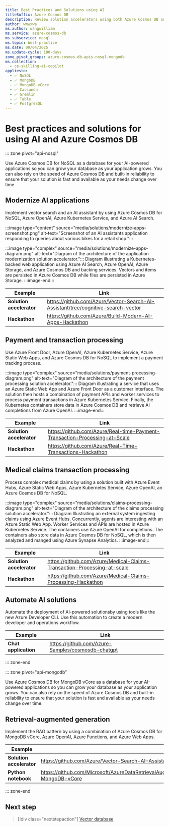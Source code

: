 ```yaml
---
title: Best Practices and Solutions using AI
titleSuffix: Azure Cosmos DB
description: Review solution accelerators using both Azure Cosmos DB and Azure OpenAI. The solutions integrate AI with vector search capabilities.
author: wmwxwa
ms.author: wangwilliam
ms.service: azure-cosmos-db
ms.subservice: nosql
ms.topic: best-practice
ms.date: 09/04/2025
ms.update-cycle: 180-days
zone_pivot_groups: azure-cosmos-db-apis-nosql-mongodb
ms.collection:
  - ce-skilling-ai-copilot
appliesto:
  - ✅ NoSQL
  - ✅ MongoDB
  - ✅ MongoDB vCore
  - ✅ Cassanda
  - ✅ Gremlin
  - ✅ Table
  - ✅ PostgreSQL
---
```


# Best practices and solutions for using AI and Azure Cosmos DB

::: zone pivot="api-nosql"

Use Azure Cosmos DB for NoSQL as a database for your AI-powered applications so you can grow your database as your application grows. You can also rely on the speed of Azure Cosmos DB and built-in reliability to ensure that your solution is fast and available as your needs change over time.

## Modernize AI applications

Implement vector search and an AI assistant by using Azure Cosmos DB for NoSQL, Azure OpenAI, Azure Kubernetes Service, and Azure AI Search.

:::image type="content" source="media/solutions/modernize-apps-screenshot.png" alt-text="Screenshot of an AI assistants application responding to queries about various bikes for a retail shop.":::

:::image type="complex" source="media/solutions/modernize-apps-diagram.png" alt-text="Diagram of the architecture of the application modernization solution accelerator.":::
Diagram illustrating a Kubernetes-backed web application using Azure AI Search, Azure OpenAI, Azure Storage, and Azure Cosmos DB and backing services. Vectors and items are persisted in Azure Cosmos DB while files are persisted in Azure Storage.
:::image-end:::

| Example | Link |
| --- | --- |
| **Solution accelerator** | <https://github.com/Azure/Vector-Search-AI-Assistant/tree/cognitive-search-vector> |
| **Hackathon** | <https://github.com/Azure/Build-Modern-AI-Apps-Hackathon> |

## Payment and transaction processing

Use Azure Front Door, Azure OpenAI, Azure Kubernetes Service, Azure Static Web Apps, and Azure Cosmos DB for NoSQL to implement a payment tracking process.

:::image type="complex" source="media/solutions/payment-processing-diagram.png" alt-text="Diagram of the architecture of the payment processing solution accelerator.":::
Diagram illustrating a service that uses an Azure Static Web App and Azure Front Door as a customer interface. The solution then hosts a combination of payment APIs and worker services to process payment transactions in Azure Kubernetes Service. Finally, the Kubernetes containers store data in Azure Cosmos DB and retrieve AI completions from Azure OpenAI.
:::image-end:::

| Example | Link |
| --- | --- |
| **Solution accelerator** | <https://github.com/Azure/Real-time-Payment-Transaction-Processing-at-Scale> |
| **Hackathon** | <https://github.com/Azure/Real-Time-Transactions-Hackathon> |

## Medical claims transaction processing

Process complex medical claims by using a solution built with Azure Event Hubs, Azure Static Web Apps, Azure Kubernetes Service, Azure OpenAI, an Azure Cosmos DB for NoSQL.

:::image type="complex" source="media/solutions/claims-processing-diagram.png" alt-text="Diagram of the architecture of the claims processing solution accelerator.":::
Diagram Illustrating an external system ingesting claims using Azure Event Hubs. Concurrently, agents are interesting with an Azure Static Web App. Worker Services and APIs are hosted in Azure Kubernetes Service. The containers use Azure OpenAI for completions. The containers also store data in Azure Cosmos DB for NoSQL, which is then analyzed and manged using Azure Synapse Analytics.
:::image-end:::

| Example | Link |
| --- | --- |
| **Solution accelerator** | <https://github.com/Azure/Medical-Claims-Transaction-Processing-at-scale> |
| **Hackathon** | <https://github.com/Azure/Medical-Claims-Processing-Hackathon> |

## Automate AI solutions

Automate the deployment of AI-powered solutionsby using tools like the new Azure Developer CLI. Use this automation to create a modern developer and operations workflow.

| Example | Link |
| --- | --- |
| **Chat application** | <https://github.com/Azure-Samples/cosmosdb-chatgpt> |

::: zone-end

::: zone pivot="api-mongodb"

Use Azure Cosmos DB for MongoDB vCore as a database for your AI-powered applications so you can grow your database as your application grows. You can also rely on the speed of Azure Cosmos DB and built-in reliability to ensure that your solution is fast and available as your needs change over time.

## Retrieval-augmented generation

Implement the RAG pattern by using a combination of Azure Cosmos DB for MongoDB vCore, Azure OpenAI, Azure Functions, and Azure Web Apps.

| Example | Link |
| --- | --- |
| **Solution accelerator** | <https://github.com/Azure/Vector-Search-AI-Assistant-MongoDBvCore> |
| **Python notebook** | <https://github.com/Microsoft/AzureDataRetrievalAugmentedGenerationSamples/tree/main/Python/CosmosDB-MongoDB-vCore> |

::: zone-end

## Next step

> [!div class="nextstepaction"]
> [Vector database](vector-database.md)
